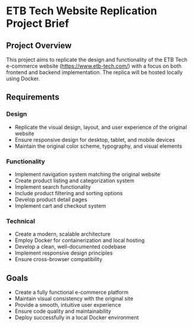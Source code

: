 # ETB Tech Website Replication Project Brief

## Project Overview
This project aims to replicate the design and functionality of the ETB Tech e-commerce website (https://www.etb-tech.com/) with a focus on both frontend and backend implementation. The replica will be hosted locally using Docker.

## Requirements

### Design
- Replicate the visual design, layout, and user experience of the original website
- Ensure responsive design for desktop, tablet, and mobile devices
- Maintain the original color scheme, typography, and visual elements

### Functionality
- Implement navigation system matching the original website
- Create product listing and categorization system
- Implement search functionality
- Include product filtering and sorting options
- Develop product detail pages
- Implement cart and checkout system

### Technical
- Create a modern, scalable architecture
- Employ Docker for containerization and local hosting
- Develop a clean, well-documented codebase
- Implement responsive design principles
- Ensure cross-browser compatibility

## Goals
- Create a fully functional e-commerce platform
- Maintain visual consistency with the original site
- Provide a smooth, intuitive user experience
- Ensure code quality and maintainability
- Deploy successfully in a local Docker environment 